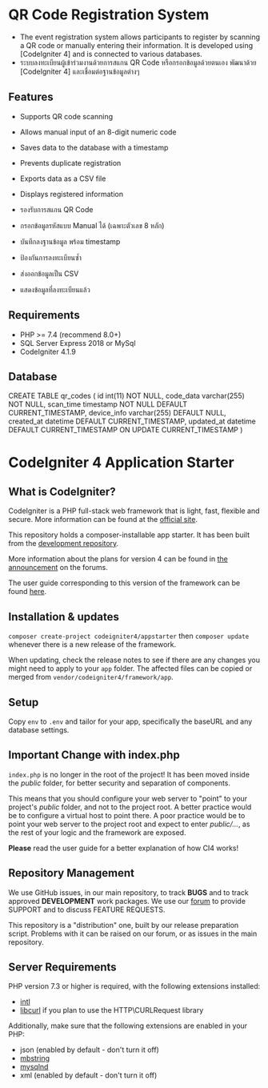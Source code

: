 # QR Code Registration System
 - The event registration system allows participants to register by scanning a QR code or manually entering their information. It is developed using [CodeIgniter 4] and is connected to various databases.
 - ระบบลงทะเบียนผู้เข้าร่วมงานด้วยการสแกน QR Code หรือกรอกข้อมูลด้วยตนเอง พัฒนาด้วย [CodeIgniter 4] และเชื่อมต่อฐานข้อมูลต่างๆ

## Features
 - Supports QR code scanning
 - Allows manual input of an 8-digit numeric code
 - Saves data to the database with a timestamp
 - Prevents duplicate registration
 - Exports data as a CSV file
 - Displays registered information
   
- รองรับการสแกน QR Code
- กรอกข้อมูลรหัสแบบ Manual ได้ (เฉพาะตัวเลข 8 หลัก)
- บันทึกลงฐานข้อมูล พร้อม timestamp
- ป้องกันการลงทะเบียนซ้ำ
- ส่งออกข้อมูลเป็น CSV
- แสดงข้อมูลที่ลงทะเบียนแล้ว

## Requirements

- PHP >= 7.4 (recommend 8.0+)
- SQL Server Express 2018 or MySql
- CodeIgniter 4.1.9

## Database ##

CREATE TABLE qr_codes (
  id int(11) NOT NULL,
  code_data varchar(255) NOT NULL,
  scan_time timestamp NOT NULL DEFAULT CURRENT_TIMESTAMP,
  device_info varchar(255) DEFAULT NULL,
  created_at datetime DEFAULT CURRENT_TIMESTAMP,
  updated_at datetime DEFAULT CURRENT_TIMESTAMP ON UPDATE CURRENT_TIMESTAMP
)


# CodeIgniter 4 Application Starter

## What is CodeIgniter?

CodeIgniter is a PHP full-stack web framework that is light, fast, flexible and secure.
More information can be found at the [official site](http://codeigniter.com).

This repository holds a composer-installable app starter.
It has been built from the
[development repository](https://github.com/codeigniter4/CodeIgniter4).

More information about the plans for version 4 can be found in [the announcement](http://forum.codeigniter.com/thread-62615.html) on the forums.

The user guide corresponding to this version of the framework can be found
[here](https://codeigniter4.github.io/userguide/).

## Installation & updates

`composer create-project codeigniter4/appstarter` then `composer update` whenever
there is a new release of the framework.

When updating, check the release notes to see if there are any changes you might need to apply
to your `app` folder. The affected files can be copied or merged from
`vendor/codeigniter4/framework/app`.

## Setup

Copy `env` to `.env` and tailor for your app, specifically the baseURL
and any database settings.

## Important Change with index.php

`index.php` is no longer in the root of the project! It has been moved inside the *public* folder,
for better security and separation of components.

This means that you should configure your web server to "point" to your project's *public* folder, and
not to the project root. A better practice would be to configure a virtual host to point there. A poor practice would be to point your web server to the project root and expect to enter *public/...*, as the rest of your logic and the
framework are exposed.

**Please** read the user guide for a better explanation of how CI4 works!

## Repository Management

We use GitHub issues, in our main repository, to track **BUGS** and to track approved **DEVELOPMENT** work packages.
We use our [forum](http://forum.codeigniter.com) to provide SUPPORT and to discuss
FEATURE REQUESTS.

This repository is a "distribution" one, built by our release preparation script.
Problems with it can be raised on our forum, or as issues in the main repository.

## Server Requirements

PHP version 7.3 or higher is required, with the following extensions installed:

- [intl](http://php.net/manual/en/intl.requirements.php)
- [libcurl](http://php.net/manual/en/curl.requirements.php) if you plan to use the HTTP\CURLRequest library

Additionally, make sure that the following extensions are enabled in your PHP:

- json (enabled by default - don't turn it off)
- [mbstring](http://php.net/manual/en/mbstring.installation.php)
- [mysqlnd](http://php.net/manual/en/mysqlnd.install.php)
- xml (enabled by default - don't turn it off)
